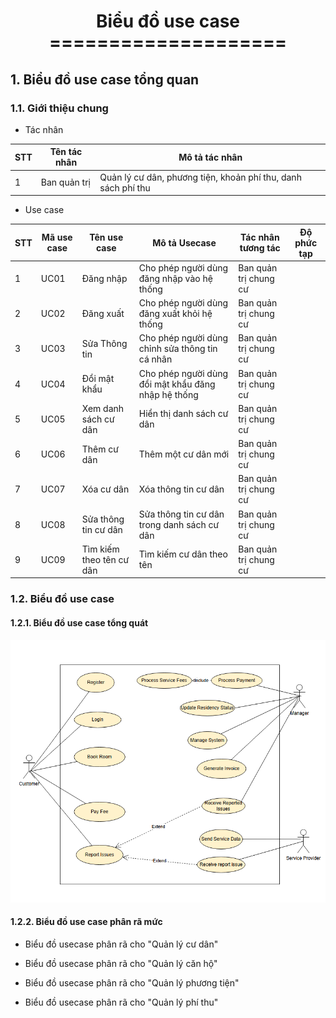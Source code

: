 <div align = "center">
<h1> Biểu đồ use case <br>
 ==================== </h1>
</div>

## 1. Biểu đồ use case tổng quan
### 1.1. Giới thiệu chung

- Tác nhân

| STT | Tên tác nhân | Mô tả tác nhân                                                |
| --- | ------------ | ------------------------------------------------------------- |
| 1   | Ban quản trị | Quản lý cư dân, phương tiện, khoản phí thu, danh sách phí thu |

- Use case

| STT | Mã use case | Tên use case             | Mô tả Usecase                                       | Tác nhân tương tác    | Độ phức tạp |
| --- | ----------- | ------------------------ | --------------------------------------------------- | --------------------- | ----------- |
| 1   | UC01        | Đăng nhập                | Cho phép người dùng đăng nhập vào hệ thống          | Ban quản trị chung cư |             |
| 2   | UC02        | Đăng xuất                | Cho phép người dùng đăng xuất khỏi hệ thống         | Ban quản trị chung cư |             |
| 3   | UC03        | Sửa Thông tin            | Cho phép người dùng chỉnh sửa thông tin cá nhân     | Ban quản trị chung cư |             |
| 4   | UC04        | Đổi mật khẩu             | Cho phép người dùng đổi mật khẩu đăng nhập hệ thống | Ban quản trị chung cư |             |
| 5   | UC05        | Xem danh sách cư dân     | Hiển thị danh sách cư dân                           | Ban quản trị chung cư |             |
| 6   | UC06        | Thêm cư dân              | Thêm một cư dân mới                                 | Ban quản trị chung cư |             |
| 7   | UC07        | Xóa cư dân               | Xóa thông tin cư dân                                | Ban quản trị chung cư |             |
| 8   | UC08        | Sửa thông tin cư dân     | Sửa thông tin cư dân trong danh sách cư dân         | Ban quản trị chung cư |             |
| 9   | UC09        | Tìm kiếm theo tên cư dân | Tìm kiếm cư dân theo tên                            | Ban quản trị chung cư |             |


### 1.2. Biểu đồ use case

#### 1.2.1. Biểu đồ use case tổng quát

![alt text](image.png)

#### 1.2.2. Biểu đồ use case phân rã mức 

- Biểu đồ usecase phân rã cho "Quản lý cư dân" 

- Biểu đồ usecase phân rã cho "Quản lý căn hộ"

- Biểu đồ usecase phân rã cho "Quản lý phương tiện"

- Biểu đồ usecase phân rã cho "Quản lý phí thu"
